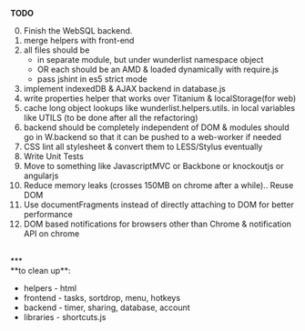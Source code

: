 **TODO**

0. Finish the WebSQL backend.
1. merge helpers with front-end
2. all files should be 
   + in separate module, but under wunderlist namespace object
   + OR each should be an AMD & loaded dynamically with require.js
   + pass jshint in es5 strict mode
3. implement indexedDB & AJAX backend in database.js
4. write properties helper that works over Titanium & localStorage(for web)
4. cache long object lookups like wunderlist.helpers.utils. in local variables like UTILS (to be done after all the refactoring)
5. backend should be completely independent of DOM & modules should go in W.backend so that it can be pushed to a web-worker if needed
6. CSS lint all stylesheet & convert them to LESS/Stylus eventually
7. Write Unit Tests 
8. Move to something like JavascriptMVC or Backbone or knockoutjs or angularjs
9. Reduce memory leaks (crosses 150MB on chrome after a while).. Reuse DOM 
10. Use documentFragments instead of directly attaching to DOM for better performance
11. DOM based notifications for browsers other than Chrome & notification API on chrome

<br/>
***

<br/>
**to clean up**:

 * helpers - html
 * frontend - tasks, sortdrop, menu, hotkeys
 * backend - timer, sharing, database, account
 * libraries - shortcuts.js